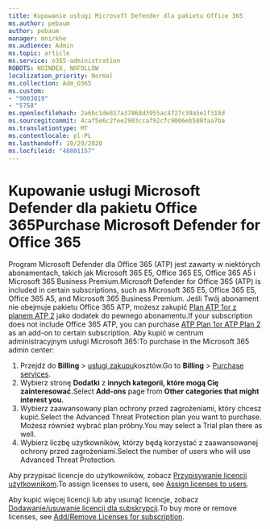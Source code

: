 ```yaml
---
title: Kupowanie usługi Microsoft Defender dla pakietu Office 365
ms.author: pebaum
author: pebaum
manager: mnirkhe
ms.audience: Admin
ms.topic: article
ms.service: o365-administration
ROBOTS: NOINDEX, NOFOLLOW
localization_priority: Normal
ms.collection: Adm_O365
ms.custom:
- "9003019"
- "5758"
ms.openlocfilehash: 2a6bc1de817a37868d3955ac4727c39a5e1f318d
ms.sourcegitcommit: 4caf5e6c2fee2903ccaf92cfc9006eb580faa7ba
ms.translationtype: MT
ms.contentlocale: pl-PL
ms.lasthandoff: 10/29/2020
ms.locfileid: "48801157"
---
```

# <a name="purchase-microsoft-defender-for-office-365"></a><span data-ttu-id="e22e6-102">Kupowanie usługi Microsoft Defender dla pakietu Office 365</span><span class="sxs-lookup"><span data-stu-id="e22e6-102">Purchase Microsoft Defender for Office 365</span></span>

<span data-ttu-id="e22e6-103">Program Microsoft Defender dla Office 365 (ATP) jest zawarty w niektórych abonamentach, takich jak Microsoft 365 E5, Office 365 E5, Office 365 A5 i Microsoft 365 Business Premium.</span><span class="sxs-lookup"><span data-stu-id="e22e6-103">Microsoft Defender for Office 365 (ATP) is included in certain subscriptions, such as Microsoft 365 E5, Office 365 E5, Office 365 A5, and Microsoft 365 Business Premium.</span></span> <span data-ttu-id="e22e6-104">Jeśli Twój abonament nie obejmuje pakietu Office 365 ATP, możesz zakupić [Plan ATP 1or z planem ATP 2](https:/www.microsoft.com/microsoft-365/exchange/advance-threat-protection?market=um#office-ProductsCompare-785zwzq) jako dodatek do pewnego abonamentu.</span><span class="sxs-lookup"><span data-stu-id="e22e6-104">If your subscription does not include Office 365 ATP, you can purchase [ATP Plan 1or ATP Plan 2](https:/www.microsoft.com/microsoft-365/exchange/advance-threat-protection?market=um#office-ProductsCompare-785zwzq) as an add-on to certain subscription.</span></span> <span data-ttu-id="e22e6-105">Aby kupić w centrum administracyjnym usługi Microsoft 365:</span><span class="sxs-lookup"><span data-stu-id="e22e6-105">To purchase in the Microsoft 365 admin center:</span></span>

1. <span data-ttu-id="e22e6-106">Przejdź do **Billing**   >   [usługi zakupu](https://go.microsoft.com/fwlink/p/?linkid=868433)kosztów.</span><span class="sxs-lookup"><span data-stu-id="e22e6-106">Go to  **Billing**  >  [Purchase services](https://go.microsoft.com/fwlink/p/?linkid=868433).</span></span>
2. <span data-ttu-id="e22e6-107">Wybierz stronę **Dodatki**  z **innych kategorii, które mogą Cię zainteresować.**</span><span class="sxs-lookup"><span data-stu-id="e22e6-107">Select **Add-ons**  page from **Other categories that might interest you.**</span></span>
3. <span data-ttu-id="e22e6-108">Wybierz zaawansowany plan ochrony przed zagrożeniami, który chcesz kupić.</span><span class="sxs-lookup"><span data-stu-id="e22e6-108">Select the Advanced Threat Protection plan you want to purchase.</span></span> <span data-ttu-id="e22e6-109">Możesz również wybrać plan próbny.</span><span class="sxs-lookup"><span data-stu-id="e22e6-109">You may select a Trial plan there as well.</span></span>
4. <span data-ttu-id="e22e6-110">Wybierz liczbę użytkowników, którzy będą korzystać z zaawansowanej ochrony przed zagrożeniami.</span><span class="sxs-lookup"><span data-stu-id="e22e6-110">Select the number of users who will use Advanced Threat Protection.</span></span>

<span data-ttu-id="e22e6-111">Aby przypisać licencje do użytkowników, zobacz [Przypisywanie licencji użytkownikom](https://docs.microsoft.com/microsoft-365/admin/manage/assign-licenses-to-users?view=o365-worldwide).</span><span class="sxs-lookup"><span data-stu-id="e22e6-111">To assign licenses to users, see [Assign licenses to users](https://docs.microsoft.com/microsoft-365/admin/manage/assign-licenses-to-users?view=o365-worldwide).</span></span>

<span data-ttu-id="e22e6-112">Aby kupić więcej licencji lub aby usunąć licencje, zobacz [Dodawanie/usuwanie licencji dla subskrypcji](https://docs.microsoft.com/microsoft-365/commerce/licenses/buy-licenses?view=o365-worldwide#add-or-remove-licenses-for-your-business-subscription).</span><span class="sxs-lookup"><span data-stu-id="e22e6-112">To buy more or remove licenses, see [Add/Remove Licenses for subscription](https://docs.microsoft.com/microsoft-365/commerce/licenses/buy-licenses?view=o365-worldwide#add-or-remove-licenses-for-your-business-subscription).</span></span>